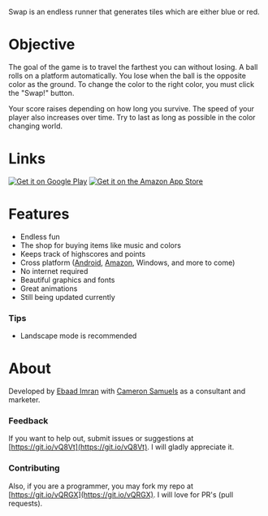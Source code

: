 Swap is an endless runner that generates tiles which are either blue or red.

# Objective
The goal of the game is to travel the farthest you can without losing. A ball rolls on a platform automatically. You lose when the ball is the opposite color as the ground. To change the color to the right color, you must click the "Swap!" button.

Your score raises depending on how long you survive. The speed of your player also increases over time. Try to last as long as possible in the color changing world.

# Links
<a href="https://goo.gl/uCTdch" target="_blank">![Get it on Google Play](http://www.ebaad.ml/swap/img/android.svg)</a>
<a href="https://goo.gl/oBAWGV" target="_blank">![Get it on the Amazon App Store](http://www.ebaad.ml/swap/img/amazon.svg)</a>

# Features
- Endless fun
- The shop for buying items like music and colors
- Keeps track of highscores and points
- Cross platform ([Android](https://goo.gl/uCTdch), [Amazon](https://goo.gl/oBAWGV), Windows, and more to come)
- No internet required
- Beautiful graphics and fonts
- Great animations
- Still being updated currently

### Tips
- Landscape mode is recommended

# About
Developed by [Ebaad Imran](http://www.ebaad.ml) with [Cameron Samuels](http://cameronsamuels.com) as a consultant and marketer.

### Feedback
If you want to help out, submit issues or suggestions at [https://git.io/vQ8Vt](https://git.io/vQ8Vt). I will gladly appreciate it.

### Contributing
Also, if you are a programmer, you may fork my repo at [https://git.io/vQRGX](https://git.io/vQRGX). I will love for PR's (pull requests).
